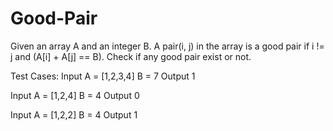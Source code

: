 # Good-Pair

Given an array A and an integer B. A pair(i, j) in the array is a good pair if i != j and (A[i] + A[j] == B). Check if any good pair exist or not.

Test Cases:
Input 
A = [1,2,3,4]
B = 7
Output
1


Input
A = [1,2,4]
B = 4
Output
0


Input
A = [1,2,2]
B = 4
Output
1
